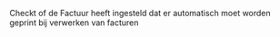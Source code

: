 Checkt of de Factuur heeft ingesteld dat er automatisch moet worden geprint bij verwerken van facturen